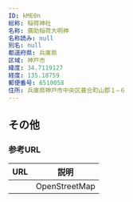 ```yaml
---
ID: kME0n
総称: 稲荷神社
名称: 廣助稲荷大明神
名称読み: null
別名: null
都道府県: 兵庫県
区域: 神戸市
緯度: 34.7119127
経度: 135.18759
郵便番号: 6510058
住所: 兵庫県神戸市中央区葺合町山郡１−６
---
```


## その他

### 参考URL

| URL | 説明          |
| --- | ------------- |
|     | OpenStreetMap |

